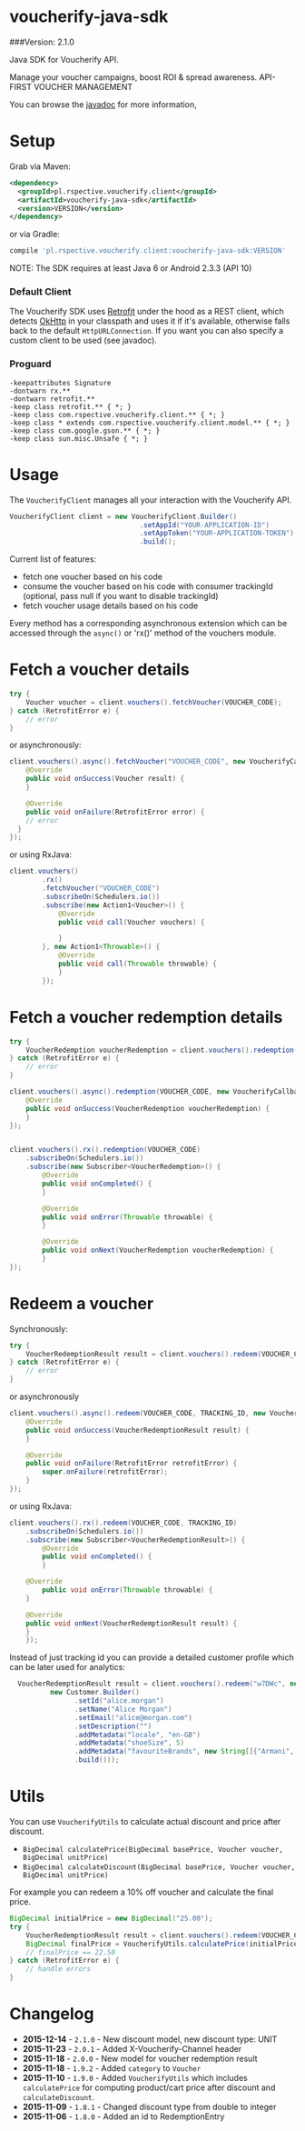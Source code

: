 voucherify-java-sdk
===============

###Version: 2.1.0

Java SDK for Voucherify API.

Manage your voucher campaigns, boost ROI & spread awareness. API-FIRST VOUCHER MANAGEMENT

You can browse the [javadoc](http://rspective.github.io/voucherify-java-sdk/apidocs/index.html) for more information,

Setup
=====

Grab via Maven:
```xml
<dependency>
  <groupId>pl.rspective.voucherify.client</groupId>
  <artifactId>voucherify-java-sdk</artifactId>
  <version>VERSION</version>
</dependency>
```
or via Gradle:
```groovy
compile 'pl.rspective.voucherify.client:voucherify-java-sdk:VERSION'
```

NOTE:
The SDK requires at least Java 6 or Android 2.3.3 (API 10)


### Default Client

The Voucherify SDK uses [Retrofit](http://square.github.io/retrofit/) under the hood as a REST client, which detects [OkHttp](http://square.github.io/okhttp/) in your classpath and uses it if it's available, otherwise falls back to the default `HttpURLConnection`.
If you want you can also specify a custom client to be used (see javadoc).


### Proguard
```
-keepattributes Signature
-dontwarn rx.**
-dontwarn retrofit.**
-keep class retrofit.** { *; }
-keep class com.rspective.voucherify.client.** { *; }
-keep class * extends com.rspective.voucherify.client.model.** { *; }
-keep class com.google.gson.** { *; }
-keep class sun.misc.Unsafe { *; }
```

Usage
=====
The `VoucherifyClient` manages all your interaction with the Voucherify API.

```java
VoucherifyClient client = new VoucherifyClient.Builder()
                                .setAppId("YOUR-APPLICATION-ID")
                                .setAppToken("YOUR-APPLICATION-TOKEN")
                                .build();
```

Current list of features:
- fetch one voucher based on his code
- consume the voucher based on his code with consumer trackingId (optional, pass null if you want to disable trackingId)
- fetch voucher usage details based on his code

Every method has a corresponding asynchronous extension which can be accessed through the `async()` or 'rx()' method of the vouchers module.

Fetch a voucher details
===

```java
try {
    Voucher voucher = client.vouchers().fetchVoucher(VOUCHER_CODE);
} catch (RetrofitError e) {
    // error
}
```

or asynchronously:

```java
client.vouchers().async().fetchVoucher("VOUCHER_CODE", new VoucherifyCallback<Voucher>() {
    @Override
    public void onSuccess(Voucher result) {
    }

    @Override
    public void onFailure(RetrofitError error) {
    // error
  }
});
```

or using RxJava:

```java
client.vouchers()
        .rx()
        .fetchVoucher("VOUCHER_CODE")
        .subscribeOn(Schedulers.io())
        .subscribe(new Action1<Voucher>() {
            @Override
            public void call(Voucher vouchers) {

            }
        }, new Action1<Throwable>() {
            @Override
            public void call(Throwable throwable) {
            }
        });
```

Fetch a voucher redemption details
===
```java
try {
    VoucherRedemption voucherRedemption = client.vouchers().redemption(VOUCHER_CODE);
} catch (RetrofitError e) {
    // error
}

client.vouchers().async().redemption(VOUCHER_CODE, new VoucherifyCallback<VoucherRedemption>() {
    @Override
    public void onSuccess(VoucherRedemption voucherRedemption) {
    }
});


client.vouchers().rx().redemption(VOUCHER_CODE)
    .subscribeOn(Schedulers.io())
    .subscribe(new Subscriber<VoucherRedemption>() {
        @Override
        public void onCompleted() {
        }

        @Override
        public void onError(Throwable throwable) {
        }

        @Override
        public void onNext(VoucherRedemption voucherRedemption) {
        }
});

```

Redeem a voucher
===

Synchronously:

```java
try {
    VoucherRedemptionResult result = client.vouchers().redeem(VOUCHER_CODE, TRACKING_ID);
} catch (RetrofitError e) {
    // error
}
```
or asynchronously

```java
client.vouchers().async().redeem(VOUCHER_CODE, TRACKING_ID, new VoucherifyCallback<Voucher>() {
    @Override
    public void onSuccess(VoucherRedemptionResult result) {
    }

    @Override
    public void onFailure(RetrofitError retrofitError) {
        super.onFailure(retrofitError);
    }
});
```

or using RxJava:

```java
client.vouchers().rx().redeem(VOUCHER_CODE, TRACKING_ID)
    .subscribeOn(Schedulers.io())
    .subscribe(new Subscriber<VoucherRedemptionResult>() {
        @Override
        public void onCompleted() {
        }

    @Override
        public void onError(Throwable throwable) {
    }

    @Override
    public void onNext(VoucherRedemptionResult result) {
    }
    });
```

Instead of just tracking id you can provide a detailed customer profile which can be later used for analytics:

```java
  VoucherRedemptionResult result = client.vouchers().redeem("w7DWc", new VoucherRedemptionContext(
          new Customer.Builder()
                .setId("alice.morgan")
                .setName("Alice Morgan")
                .setEmail("alice@morgan.com")
                .setDescription("")
                .addMetadata("locale", "en-GB")
                .addMetadata("shoeSize", 5)
                .addMetadata("favouriteBrands", new String[]{"Armani", "L’Autre Chose", "Vicini"})
                .build()));
```

Utils
===

You can use `VoucherifyUtils` to calculate actual discount and price after discount.

- `BigDecimal calculatePrice(BigDecimal basePrice, Voucher voucher, BigDecimal unitPrice)`
- `BigDecimal calculateDiscount(BigDecimal basePrice, Voucher voucher, BigDecimal unitPrice)`

For example you can redeem a 10% off voucher and calculate the final price.

```java
BigDecimal initialPrice = new BigDecimal("25.00");
try {
    VoucherRedemptionResult result = client.vouchers().redeem(VOUCHER_CODE, TRACKING_ID);
    BigDecimal finalPrice = VoucherifyUtils.calculatePrice(initialPrice, result.getVoucher());
    // finalPrice == 22.50
} catch (RetrofitError e) {
    // handle errors
}
```

Changelog
=========

- **2015-12-14** - `2.1.0` - New discount model, new discount type: UNIT
- **2015-11-23** - `2.0.1` - Added X-Voucherify-Channel header
- **2015-11-18** - `2.0.0` - New model for voucher redemption result
- **2015-11-18** - `1.9.2` - Added `category` to `Voucher`
- **2015-11-10** - `1.9.0` - Added `VoucherifyUtils` which includes `calculatePrice` for computing product/cart price
                             after discount and `calculateDiscount`.
- **2015-11-09** - `1.8.1` - Changed discount type from double to integer
- **2015-11-06** - `1.8.0` - Added an id to RedemptionEntry

